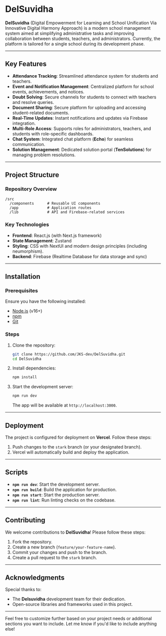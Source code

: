 # DelSuvidha

**DelSuvidha** (Digital Empowerment for Learning and School Unification Via Innovative Digital Harmony Approach) is a modern school management system aimed at simplifying administrative tasks and improving collaboration between students, teachers, and administrators. Currently, the platform is tailored for a single school during its development phase.

---

## Key Features

- **Attendance Tracking**: Streamlined attendance system for students and teachers.
- **Event and Notification Management**: Centralized platform for school events, achievements, and notices.
- **Doubt Solving**: Secure channels for students to connect with teachers and resolve queries.
- **Document Sharing**: Secure platform for uploading and accessing student-related documents.
- **Real-Time Updates**: Instant notifications and updates via Firebase integration.
- **Multi-Role Access**: Supports roles for administrators, teachers, and students with role-specific dashboards.
- **Chat System**: Integrated chat platform (**Echo**) for seamless communication.
- **Solution Management**: Dedicated solution portal (**TenSolutions**) for managing problem resolutions.

---

## Project Structure

### Repository Overview
```
/src
  /components      # Reusable UI components
  /app             # Application routes
  /lib             # API and Firebase-related services
```

### Key Technologies
- **Frontend**: React.js (with Next.js framework)
- **State Management**: Zustand
- **Styling**: CSS with NextUI and modern design principles (including neumorphism).
- **Backend**: Firebase (Realtime Database for data storage and sync)

---

## Installation

### Prerequisites
Ensure you have the following installed:
- [Node.js](https://nodejs.org/) (v16+)
- [npm](https://www.npmjs.com/)
- [Git](https://git-scm.com/)

### Steps
1. Clone the repository:
   ```bash
   git clone https://github.com/JKS-dev/DelSuvidha.git
   cd DelSuvidha
   ```

2. Install dependencies:
   ```bash
   npm install
   ```

3. Start the development server:
   ```bash
   npm run dev
   ```
   The app will be available at `http://localhost:3000`.

---

## Deployment

The project is configured for deployment on **Vercel**. Follow these steps:
1. Push changes to the `stark` branch (or your designated branch).
2. Vercel will automatically build and deploy the application.

---

## Scripts

- **`npm run dev`**: Start the development server.
- **`npm run build`**: Build the application for production.
- **`npm run start`**: Start the production server.
- **`npm run lint`**: Run linting checks on the codebase.

---

## Contributing

We welcome contributions to **DelSuvidha**! Please follow these steps:
1. Fork the repository.
2. Create a new branch (`feature/your-feature-name`).
3. Commit your changes and push to the branch.
4. Create a pull request to the `stark` branch.

---

## Acknowledgments

Special thanks to:
- The **Delsuvidha** development team for their dedication.
- Open-source libraries and frameworks used in this project.

---

Feel free to customize further based on your project needs or additional sections you want to include. Let me know if you'd like to include anything else!
